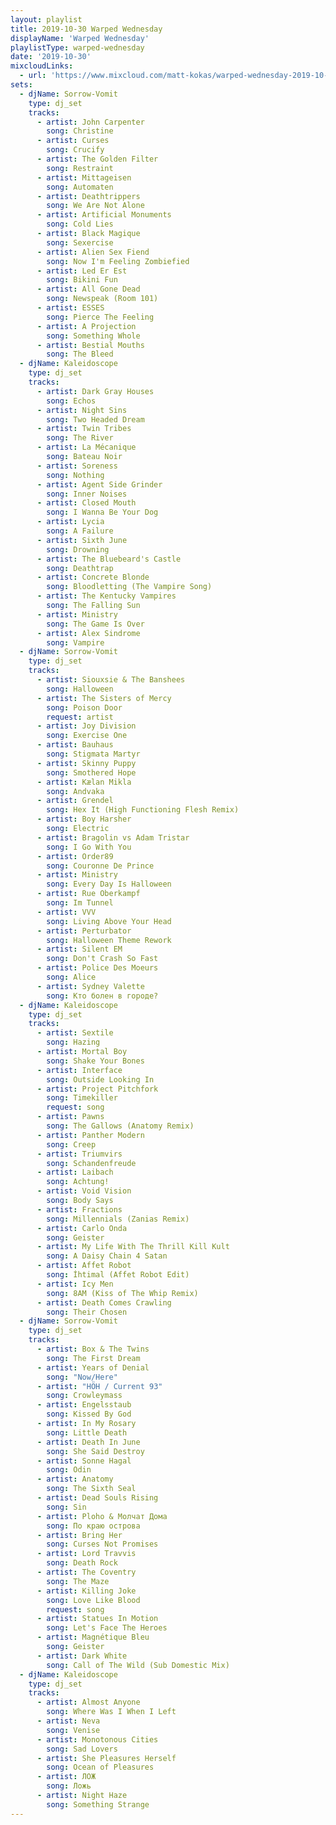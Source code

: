```yaml
---
layout: playlist
title: 2019-10-30 Warped Wednesday
displayName: 'Warped Wednesday'
playlistType: warped-wednesday
date: '2019-10-30'
mixcloudLinks:
  - url: 'https://www.mixcloud.com/matt-kokas/warped-wednesday-2019-10-30-djs-kaleidoscope-sorrow-vomit-seidenfadens-louisville-ky'
sets:
  - djName: Sorrow-Vomit
    type: dj_set
    tracks:
      - artist: John Carpenter
        song: Christine
      - artist: Curses
        song: Crucify
      - artist: The Golden Filter
        song: Restraint
      - artist: Mittageisen
        song: Automaten
      - artist: Deathtrippers
        song: We Are Not Alone
      - artist: Artificial Monuments
        song: Cold Lies
      - artist: Black Magique
        song: Sexercise
      - artist: Alien Sex Fiend
        song: Now I'm Feeling Zombiefied
      - artist: Led Er Est
        song: Bikini Fun
      - artist: All Gone Dead
        song: Newspeak (Room 101)
      - artist: ESSES
        song: Pierce The Feeling
      - artist: A Projection
        song: Something Whole
      - artist: Bestial Mouths
        song: The Bleed
  - djName: Kaleidoscope
    type: dj_set        
    tracks:
      - artist: Dark Gray Houses
        song: Echos
      - artist: Night Sins
        song: Two Headed Dream
      - artist: Twin Tribes
        song: The River
      - artist: La Mécanique
        song: Bateau Noir
      - artist: Soreness
        song: Nothing
      - artist: Agent Side Grinder
        song: Inner Noises
      - artist: Closed Mouth
        song: I Wanna Be Your Dog
      - artist: Lycia
        song: A Failure
      - artist: Sixth June
        song: Drowning
      - artist: The Bluebeard's Castle
        song: Deathtrap
      - artist: Concrete Blonde
        song: Bloodletting (The Vampire Song)
      - artist: The Kentucky Vampires
        song: The Falling Sun
      - artist: Ministry
        song: The Game Is Over
      - artist: Alex Sindrome
        song: Vampire
  - djName: Sorrow-Vomit
    type: dj_set
    tracks:
      - artist: Siouxsie & The Banshees
        song: Halloween
      - artist: The Sisters of Mercy
        song: Poison Door
        request: artist
      - artist: Joy Division
        song: Exercise One
      - artist: Bauhaus
        song: Stigmata Martyr
      - artist: Skinny Puppy
        song: Smothered Hope
      - artist: Kælan Mikla
        song: Andvaka
      - artist: Grendel
        song: Hex It (High Functioning Flesh Remix)
      - artist: Boy Harsher
        song: Electric
      - artist: Bragolin vs Adam Tristar
        song: I Go With You
      - artist: Order89
        song: Couronne De Prince
      - artist: Ministry
        song: Every Day Is Halloween
      - artist: Rue Oberkampf
        song: Im Tunnel
      - artist: VVV
        song: Living Above Your Head
      - artist: Perturbator
        song: Halloween Theme Rework
      - artist: Silent EM
        song: Don't Crash So Fast
      - artist: Police Des Moeurs
        song: Alice
      - artist: Sydney Valette
        song: Kто болен в городе?
  - djName: Kaleidoscope
    type: dj_set
    tracks:
      - artist: Sextile
        song: Hazing
      - artist: Mortal Boy
        song: Shake Your Bones
      - artist: Interface
        song: Outside Looking In
      - artist: Project Pitchfork
        song: Timekiller
        request: song
      - artist: Pawns
        song: The Gallows (Anatomy Remix)
      - artist: Panther Modern
        song: Creep
      - artist: Triumvirs
        song: Schandenfreude
      - artist: Laibach
        song: Achtung!
      - artist: Void Vision
        song: Body Says
      - artist: Fractions
        song: Millennials (Zanias Remix)
      - artist: Carlo Onda
        song: Geister
      - artist: My Life With The Thrill Kill Kult
        song: A Daisy Chain 4 Satan
      - artist: Affet Robot
        song: İhtimal (Affet Robot Edit)
      - artist: Icy Men
        song: 8AM (Kiss of The Whip Remix)
      - artist: Death Comes Crawling
        song: Their Chosen
  - djName: Sorrow-Vomit
    type: dj_set
    tracks:
      - artist: Box & The Twins
        song: The First Dream
      - artist: Years of Denial
        song: "Now/Here"
      - artist: "HÖH / Current 93"
        song: Crowleymass
      - artist: Engelsstaub
        song: Kissed By God
      - artist: In My Rosary
        song: Little Death
      - artist: Death In June
        song: She Said Destroy
      - artist: Sonne Hagal
        song: Odin
      - artist: Anatomy
        song: The Sixth Seal
      - artist: Dead Souls Rising
        song: Sin
      - artist: Ploho & Молчат Дома
        song: По краю острова
      - artist: Bring Her
        song: Curses Not Promises
      - artist: Lord Travvis
        song: Death Rock
      - artist: The Coventry
        song: The Maze
      - artist: Killing Joke
        song: Love Like Blood
        request: song
      - artist: Statues In Motion
        song: Let's Face The Heroes
      - artist: Magnétique Bleu
        song: Geister
      - artist: Dark White
        song: Call of The Wild (Sub Domestic Mix)
  - djName: Kaleidoscope
    type: dj_set
    tracks:
      - artist: Almost Anyone
        song: Where Was I When I Left
      - artist: Neva
        song: Venise
      - artist: Monotonous Cities
        song: Sad Lovers
      - artist: She Pleasures Herself
        song: Ocean of Pleasures
      - artist: ЛОЖ
        song: Ложь
      - artist: Night Haze
        song: Something Strange
---
```

